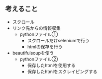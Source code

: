 ## 考えること
- スクロール
- リンク先からの情報収集
    - pythonファイル①
        - スクロールだけseleniumで行う
        - htmlの保存を行う
- beautifulsoupを使う
    - pythonファイル②
        - 保存したhtmlを使用する
        - 保存したhtmlをスクレイピングする